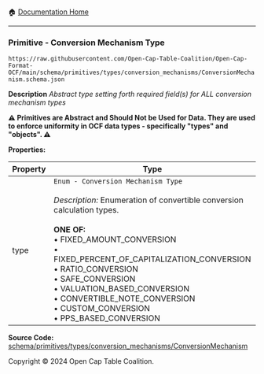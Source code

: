 :house: [Documentation Home](../../../../../README.md)

---

### Primitive - Conversion Mechanism Type

`https://raw.githubusercontent.com/Open-Cap-Table-Coalition/Open-Cap-Format-OCF/main/schema/primitives/types/conversion_mechanisms/ConversionMechanism.schema.json`

**Description** _Abstract type setting forth required field(s) for ALL conversion mechanism types_

**:warning: Primitives are Abstract and Should Not be Used for Data. They are used to enforce uniformity in OCF data types - specifically "types" and "objects". :warning:**

**Properties:**

| Property | Type                                                                                                                                                                                                                                                                                                                                                                                                                                       | Description                                     | Required   |
| -------- | ------------------------------------------------------------------------------------------------------------------------------------------------------------------------------------------------------------------------------------------------------------------------------------------------------------------------------------------------------------------------------------------------------------------------------------------ | ----------------------------------------------- | ---------- |
| type     | `Enum - Conversion Mechanism Type`</br></br>_Description:_ Enumeration of convertible conversion calculation types.</br></br>**ONE OF:** </br>&bull; FIXED_AMOUNT_CONVERSION </br>&bull; FIXED_PERCENT_OF_CAPITALIZATION_CONVERSION </br>&bull; RATIO_CONVERSION </br>&bull; SAFE_CONVERSION </br>&bull; VALUATION_BASED_CONVERSION </br>&bull; CONVERTIBLE_NOTE_CONVERSION </br>&bull; CUSTOM_CONVERSION </br>&bull; PPS_BASED_CONVERSION | Identifies the specific conversion trigger type | `REQUIRED` |

**Source Code:** [schema/primitives/types/conversion_mechanisms/ConversionMechanism](../../../../../../schema/primitives/types/conversion_mechanisms/ConversionMechanism.schema.json)

Copyright © 2024 Open Cap Table Coalition.
